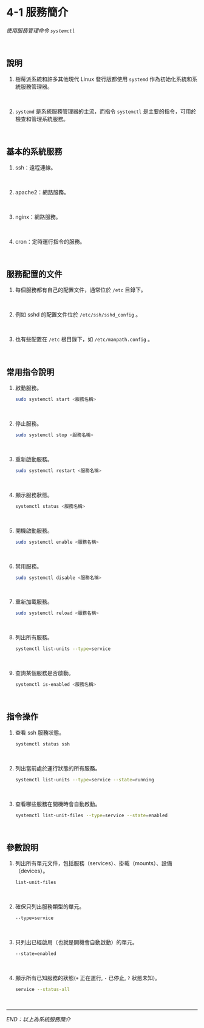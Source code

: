 # 4-1 服務簡介

_使用服務管理命令 `systemctl`_

<br>

## 說明

1. 樹莓派系統和許多其他現代 Linux 發行版都使用 `systemd` 作為初始化系統和系統服務管理器。

<br>

2. `systemd` 是系統服務管理器的主流，而指令 `systemctl` 是主要的指令，可用於檢查和管理系統服務。

<br>

## 基本的系統服務

1. ssh：遠程連線。

<br>

2. apache2：網路服務。

<br>

3. nginx：網路服務。

<br>

4. cron：定時運行指令的服務。

<br>

## 服務配置的文件

1. 每個服務都有自己的配置文件，通常位於 `/etc` 目錄下。

<br>

2. 例如 sshd 的配置文件位於 `/etc/ssh/sshd_config` 。

<br>

3. 也有些配置在 `/etc` 根目錄下，如 `/etc/manpath.config` 。

<br>

## 常用指令說明

1. 啟動服務。

    ```bash
    sudo systemctl start <服務名稱>
    ```

<br>

2. 停止服務。

    ```bash
    sudo systemctl stop <服務名稱>
    ```

<br>

3. 重新啟動服務。

    ```bash
    sudo systemctl restart <服務名稱>
    ```

<br>

4. 顯示服務狀態。

    ```bash
    systemctl status <服務名稱>
    ```

<br>

5. 開機啟動服務。

    ```bash
    sudo systemctl enable <服務名稱>
    ```

<br>

6. 禁用服務。

    ```bash
    sudo systemctl disable <服務名稱>
    ```

<br>

7. 重新加載服務。

    ```bash
    sudo systemctl reload <服務名稱>
    ```

<br>

8. 列出所有服務。

    ```bash
    systemctl list-units --type=service
    ```

<br>

9. 查詢某個服務是否啟動。

    ```bash
    systemctl is-enabled <服務名稱>
    ```

<br>

## 指令操作

1. 查看 ssh 服務狀態。

    ```bash
    systemctl status ssh
    ```

<br>

2. 列出當前處於運行狀態的所有服務。

    ```bash
    systemctl list-units --type=service --state=running
    ```

<br>

3. 查看哪些服務在開機時會自動啟動。

    ```bash
    systemctl list-unit-files --type=service --state=enabled
    ```

<br>

## 參數說明

1. 列出所有單元文件，包括服務（services）、掛載（mounts）、設備（devices）。

    ```bash
    list-unit-files
    ```

<br>

2. 確保只列出服務類型的單元。

    ```bash
    --type=service
    ```

<br>

3. 只列出已經啟用（也就是開機會自動啟動）的單元。

    ```bash
    --state=enabled
    ```

<br>

4. 顯示所有已知服務的狀態(`+` 正在運行, `-` 已停止, `?` 狀態未知)。

    ```bash
    service --status-all
    ```

<br>

___

_END：以上為系統服務簡介_
